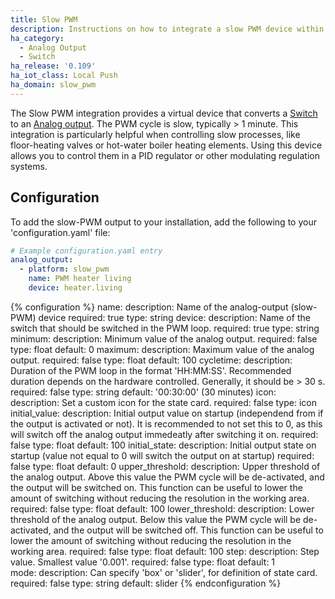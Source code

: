 ```yaml
---
title: Slow PWM
description: Instructions on how to integrate a slow PWM device within Home Assistant.
ha_category:
  - Analog Output
  - Switch
ha_release: '0.109'
ha_iot_class: Local Push
ha_domain: slow_pwm
---
```


The Slow PWM integration provides a virtual device that converts a [Switch](#switch) to an [Analog output](#analog_output). The PWM cycle is slow, typically > 1 minute. This integration is particularly helpful when controlling slow processes, like floor-heating valves or hot-water boiler heating elements. Using this device allows you to control them in a PID regulator or other modulating regulation systems.

## Configuration

To add the slow-PWM output to your installation, add the following to your 'configuration.yaml' file:
 
```yaml
# Example configuration.yaml entry
analog_output:
  - platform: slow_pwm
    name: PWM heater living
    device: heater.living
```

{% configuration %}
name:
  description: Name of the analog-output (slow-PWM) device
  required: true
  type: string
device:
  description: Name of the switch that should be switched in the PWM loop.
  required: true
  type: string
minimum: 
  description: Minimum value of the analog output.
  required: false
  type: float
  default: 0
maximum: 
  description: Maximum value of the analog output.
  required: false
  type: float
  default: 100
cycletime: 
  description: Duration of the PWM loop in the format 'HH:MM:SS'. Recommended duration depends on the hardware controlled. Generally, it should be > 30 s.
  required: false
  type: string
  default: '00:30:00' (30 minutes)
icon:
  description: Set a custom icon for the state card.
  required: false
  type: icon
initial_value: 
  description: Initial output value on startup (independend from if the output is activated or not). It is recommended to not set this to 0, as this will switch off the analog output immedeatly after switching it on.
  required: false
  type: float
  default: 100
initial_state: 
  description: Initial output state on startup (value not equal to 0 will switch the output on at startup)
  required: false
  type: float
  default: 0
upper_threshold:
  description: Upper threshold of the analog output. Above this value the PWM cycle will be de-activated, and the output will be switched on. This function can be useful to lower the amount of switching without reducing the resolution in the working area.
  required: false
  type: float
  default: 100
lower_threshold:
  description: Lower threshold of the analog output. Below this value the PWM cycle will be de-activated, and the output will be switched off.  This function can be useful to lower the amount of switching without reducing the resolution in the working area.
  required: false
  type: float
  default: 100
step:
  description: Step value. Smallest value '0.001'.
  required: false
  type: float
  default: 1  
mode:
  description: Can specify 'box' or 'slider', for definition of state card.
  required: false
  type: string
  default: slider
{% endconfiguration %}
